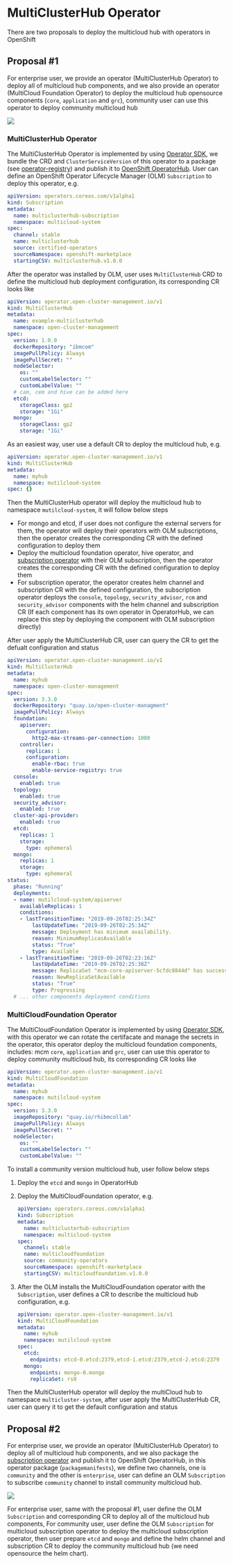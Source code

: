 [comment]: # ( Copyright Contributors to the Open Cluster Management project )

# MultiClusterHub Operator

There are two proposals to deploy the multicloud hub with operators in OpenShift

## Proposal #1

For enterprise user, we provide an operator (MultiClusterHub Operator) to deploy all of multicloud hub components, and we also provide an operator (MultiCloud Foundation Operator) to deploy the multicloud hub opensource components (`core`, `application` and `grc`), community user can use this operator to deploy community multicloud hub

![](images/multiclusterhub-operator1.png)

### MultiClusterHub Operator

The MultiClusterHub Operator is implemented by using [Operator SDK](https://github.com/operator-framework/operator-sdk/), we bundle the CRD and `ClusterServiceVersion` of this operator to a package (see [operator-registry](https://github.com/operator-framework/operator-registry#operator-registry)) and publish it to [OpenShift OperatorHub](https://docs.openshift.com/container-platform/4.2/operators/olm-understanding-operatorhub.html). User can define an OpenShift Operator Lifecycle Manager (OLM) `Subscription` to deploy this operator, e.g.

```yaml
apiVersion: operators.coreos.com/v1alpha1
kind: Subscription
metadata:
  name: multiclusterhub-subscription
  namespace: multicloud-system
spec:
  channel: stable
  name: multiclusterhub
  source: certified-operators
  sourceNamespace: openshift-marketplace
  startingCSV: multiclusterhub.v1.0.0
```

After the operator was installed by OLM, user uses `MultiClusterHub` CRD to define the multicloud hub deployment configuration, its corresponding CR looks like

```yaml
apiVersion: operator.open-cluster-management.io/v1
kind: MultiClusterHub
metadata:
  name: example-multiclusterhub
  namespace: open-cluster-management
spec:
  version: 1.0.0
  dockerRepository: "ibmcom"
  imagePullPolicy: Always
  imagePullSecret: ""
  nodeSelector:
    os: ""
    customLabelSelector: ""
    customLabelValue: ""
  # cam, cem and hive can be added here
  etcd:
    storageClass: gp2
    storage: "1Gi"
  mongo:
    storageClass: gp2
    storage: "1Gi"
```

As an easiest way, user use a default CR to deploy the multicloud hub, e.g.

```yaml
apiVersion: operator.open-cluster-management.io/v1
kind: MultiClusterHub
metadata:
  name: myhub
  namespace: mutilcloud-system
spec: {}
```

Then the MultiClusterHub operator will deploy the multicloud hub to namespace `mutilcloud-system`, it will follow below steps

- For mongo and etcd, if user does not configure the external servers for them, the operator will deploy their operators with OLM subscriptions, then the operator creates the corresponding CR with the defined configuration to deploy them
- Deploy the multicloud foundation operator, hive operator, and [subscription operator](https://github.com/stolostron/cp4mcm-manifest/tree/master/base/subscription-operator) with their OLM subscription, then the operator creates the corresponding CR with the defined configuration to deploy them
- For subscription operator, the operator creates helm channel and subscription CR with the defined configuration, the subscription operator deploys the `console`, `topology`, `security_advisor`, `rcm` and `security_advisor` components with the helm channel and subscription CR (If each component has its own operator in OperatorHub, we can replace this step by deploying the component with OLM subscription directly)

After user apply the MultiClusterHub CR, user can query the CR to get the defualt configuration and status

```yaml
apiVersion: operator.open-cluster-management.io/v1
kind: MultiClusterHub
metadata:
  name: myhub
  namespace: open-cluster-management
spec:
  version: 3.3.0
  dockerRepository: "quay.io/open-cluster-managment"
  imagePullPolicy: Always
  foundation:
    apiserver:
      configuration:
        http2-max-streams-per-connection: 1000
    controller:
      replicas: 1
      configuration:
        enable-rbac: true
        enable-service-registry: true
  console:
    enabled: true
  topology:
    enabled: true
  security_advisor:
    enabled: true
  cluster-api-provider:
    enabled: true
  etcd:
    replicas: 1
    storage:
      type: ephemeral
  mongo:
    replicas: 1
    storage:
      type: ephemeral
status:
  phase: "Running"
  deployments:
  - name: mutilcloud-system/apiserver
    availableReplicas: 1
    conditions:
    - lastTransitionTime: "2019-09-26T02:25:34Z"
        lastUpdateTime: "2019-09-26T02:25:34Z"
        message: Deployment has minimum availability.
        reason: MinimumReplicasAvailable
        status: "True"
        type: Available
    - lastTransitionTime: "2019-09-26T02:23:16Z"
        lastUpdateTime: "2019-09-26T02:25:38Z"
        message: ReplicaSet "mcm-core-apiserver-5cfdc8844d" has successfully progressed.
        reason: NewReplicaSetAvailable
        status: "True"
        type: Progressing
  # ... other components deployment conditions
```

### MultiCloudFoundation Operator

The MultiCloudFoundation Operator is implemented by using [Operator SDK](https://github.com/operator-framework/operator-sdk/blob/master/doc/user-guide.md), with this operator we can rotate the certifacate and manage the secrets in the operator, this operator deploy the multicloud foundation components, includes: mcm `core`, `application` and `grc`, user can use this operator to deploy community multicloud hub, its corresponding CR looks like

```yaml
apiVersion: operator.open-cluster-management.io/v1
kind: MultiCloudFoundation
metadata:
  name: myhub
  namespace: mutilcloud-system
spec:
  version: 3.3.0
  imageRepository: "quay.io/rhibmcollab"
  imagePullPolicy: Always
  imagePullSecret: ""
  nodeSelector:
    os: ""
    customLabelSelector: ""
    customLabelValue: ""

```

To install a community version multicloud hub, user follow below steps

1. Deploy the `etcd` and `mongo` in OperatorHub

2. Deploy the MultiCloudFoundation operator, e.g.

    ```yaml
    apiVersion: operators.coreos.com/v1alpha1
    kind: Subscription
    metadata:
      name: multiclusterhub-subscription
      namespace: multicloud-system
    spec:
      channel: stable
      name: multicloudfoundation
      source: community-operators
      sourceNamespace: openshift-marketplace
      startingCSV: multicloudfoundation.v1.0.0
    ```

3. After the OLM installs the MultiCloudFoundation operator with the `Subscription`, user defines a CR to describe the multicloud hub configuration, e.g.

    ```yaml
    apiVersion: operator.open-cluster-management.io/v1
    kind: MultiCloudFoundation
    metadata:
      name: myhub
      namespace: mutilcloud-system
    spec:
      etcd:
        endpoints: etcd-0.etcd:2379,etcd-1.etcd:2379,etcd-2.etcd:2379
      mongo:
        endpoints: mongo-0.mongo
        replicaSet: rs0
    ```

Then the MultiClusterHub operator will deploy the multiCloud hub to namespace `multicluster-system`, after user apply the MultiClusterHub CR, user can query it to get the default configuration and status

## Proposal #2

For enterprise user, we provide an operator (MultiClusterHub Operator) to deploy all of multicloud hub components, and we also package the [subscription operator](https://github.com/stolostron/cp4mcm-manifest/tree/master/base/subscription-operator) and publish it to OpenShift OperatorHub, in this operator package (`packagemanifests`), we define two channels, one is `community` and the other is `enterprise`, user can define an OLM `Subscription` to subscribe `community` channel to install community multicloud hub.

![](images/multiclusterhub-operator2.png)

For enterprise user, same with the proposal #1, user define the OLM `Subscription` and corresponding CR to deploy all of the multicloud hub components, For community user, user define the OLM `Subscription` for multicloud subscription operator to deploy the multicloud subscription operator, then user prepare `etcd` and `mongo` and define the helm channel and subscription CR to deploy the community multicloud hub (we need opensource the helm chart).
